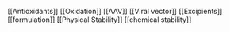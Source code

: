 [[Antioxidants]]
[[Oxidation]]
[[AAV]]
[[Viral vector]]
[[Excipients]]
[[formulation]]
[[Physical Stability]]
[[chemical stability]]
